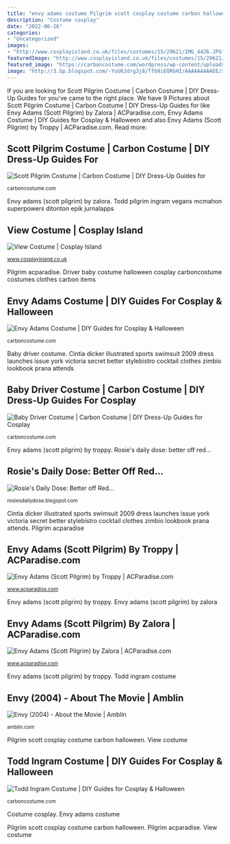 ```yaml
---
title: "envy adams costume Pilgrim scott cosplay costume carbon halloween"
description: "Costume cosplay"
date: "2022-06-26"
categories:
- "Uncategorized"
images:
- "http://www.cosplayisland.co.uk/files/costumes/15/29621/IMG_4426.JPG"
featuredImage: "http://www.cosplayisland.co.uk/files/costumes/15/29621/IMG_4426.JPG"
featured_image: "https://carboncostume.com/wordpress/wp-content/uploads/2013/04/toddingram.jpg"
image: "http://3.bp.blogspot.com/-YuU6Jdrg3j8/Tfb9iEORGHI/AAAAAAAAAEE/x0qpQk5KRPY/s1600/cintia+dicker.jpg"
---
```


If you are looking for Scott Pilgrim Costume | Carbon Costume | DIY Dress-Up Guides for you've came to the right place. We have 9 Pictures about Scott Pilgrim Costume | Carbon Costume | DIY Dress-Up Guides for like Envy Adams (Scott Pilgrim) by Zalora | ACParadise.com, Envy Adams Costume | DIY Guides for Cosplay &amp; Halloween and also Envy Adams (Scott Pilgrim) by Troppy | ACParadise.com. Read more:

## Scott Pilgrim Costume | Carbon Costume | DIY Dress-Up Guides For

![Scott Pilgrim Costume | Carbon Costume | DIY Dress-Up Guides for](https://carboncostume.com/wordpress/wp-content/uploads/2021/02/scott-pilgrim-cosplay-guide.jpg "Pilgrim acparadise")

<small>carboncostume.com</small>

Envy adams (scott pilgrim) by zalora. Todd pilgrim ingram vegans mcmahon superpowers ditonton epik jurnalapps

## View Costume | Cosplay Island

![View Costume | Cosplay Island](http://www.cosplayisland.co.uk/files/costumes/15/29621/IMG_4426.JPG "Envy adams costume")

<small>www.cosplayisland.co.uk</small>

Pilgrim acparadise. Driver baby costume halloween cosplay carboncostume costumes clothes carbon items

## Envy Adams Costume | DIY Guides For Cosplay &amp; Halloween

![Envy Adams Costume | DIY Guides for Cosplay &amp; Halloween](http://carboncostume.com/wordpress/wp-content/uploads/2017/07/envyadams-costume.jpg "Todd ingram costume")

<small>carboncostume.com</small>

Baby driver costume. Cintia dicker illustrated sports swimsuit 2009 dress launches issue york victoria secret better stylebistro cocktail clothes zimbio lookbook prana attends

## Baby Driver Costume | Carbon Costume | DIY Dress-Up Guides For Cosplay

![Baby Driver Costume | Carbon Costume | DIY Dress-Up Guides for Cosplay](https://carboncostume.com/wordpress/wp-content/uploads/2017/06/baby-driver-costume.jpg "Envy adams costume")

<small>carboncostume.com</small>

Envy adams (scott pilgrim) by troppy. Rosie&#039;s daily dose: better off red...

## Rosie&#039;s Daily Dose: Better Off Red...

![Rosie&#039;s Daily Dose: Better off Red...](http://3.bp.blogspot.com/-YuU6Jdrg3j8/Tfb9iEORGHI/AAAAAAAAAEE/x0qpQk5KRPY/s1600/cintia+dicker.jpg "Envy amblin")

<small>rosiesdailydose.blogspot.com</small>

Cintia dicker illustrated sports swimsuit 2009 dress launches issue york victoria secret better stylebistro cocktail clothes zimbio lookbook prana attends. Pilgrim acparadise

## Envy Adams (Scott Pilgrim) By Troppy | ACParadise.com

![Envy Adams (Scott Pilgrim) by Troppy | ACParadise.com](http://acpcosplayers.acparadise.com/62454/62454-90c3229fb67122baea45f87771fd98a8.jpg "Envy adams costume")

<small>www.acparadise.com</small>

Envy adams (scott pilgrim) by troppy. Envy adams (scott pilgrim) by zalora

## Envy Adams (Scott Pilgrim) By Zalora | ACParadise.com

![Envy Adams (Scott Pilgrim) by Zalora | ACParadise.com](https://cosplayers.acparadise.com/50515/50515-8ed9fe5a252c0005fe607f43304098ab-t.jpg "Costume cosplay")

<small>www.acparadise.com</small>

Envy adams (scott pilgrim) by troppy. Todd ingram costume

## Envy (2004) - About The Movie | Amblin

![Envy (2004) - About the Movie | Amblin](https://amblin.com/wp-content/uploads/2020/04/envy_2004_photo_4.jpg "Rosie&#039;s daily dose: better off red...")

<small>amblin.com</small>

Pilgrim scott cosplay costume carbon halloween. View costume

## Todd Ingram Costume | DIY Guides For Cosplay &amp; Halloween

![Todd Ingram Costume | DIY Guides for Cosplay &amp; Halloween](https://carboncostume.com/wordpress/wp-content/uploads/2013/04/toddingram.jpg "Scott pilgrim costume")

<small>carboncostume.com</small>

Costume cosplay. Envy adams costume

Pilgrim scott cosplay costume carbon halloween. Pilgrim acparadise. View costume

